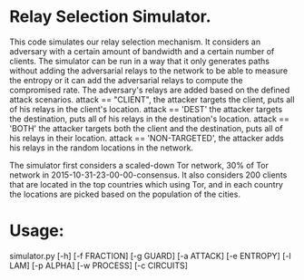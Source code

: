 # Relay Selection Simulator.

This code simulates our relay selection mechanism. It considers an adversary with a certain amount of bandwidth and a certain number of clients.
The simulator can be run in a way that it only generates paths without adding the adversarial relays to the network to be able to measure the entropy
or it can add the adversarial relays to compute the compromised rate. The adversary's relays are added based on the defined attack scenarios.
attack == "CLIENT", the attacker targets the client, puts all of his relays in the client's location.
attack == 'DEST' the attacker targets the destination, puts all of his relays in the destination's location.
attack == 'BOTH' the attacker targets both the client and the destination, puts all of his relays in their location.
attack == 'NON-TARGETED', the attacker adds his relays in the random locations in the network.

The simulator first considers a scaled-down Tor network, 30% of Tor network in 2015-10-31-23-00-00-consensus.
It also considers 200 clients that are located in the top countries which using Tor, and in each country the locations are picked based on the population of the cities.

# Usage:
simulator.py [-h] [-f FRACTION] [-g GUARD] [-a ATTACK] [-e ENTROPY]
                    [-l LAM] [-p ALPHA] [-w PROCESS] [-c CIRCUITS]
